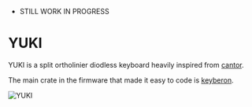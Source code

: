 - STILL WORK IN PROGRESS
# YUKI
YUKI is a split ortholinier diodless keyboard heavily inspired from [cantor](https://github.com/diepala/cantor).

The main crate in the firmware that made it easy to code is [keyberon](https://github.com/TeXitoi/keyberon).

![YUKI](imgs/Yuki-v0.1-1.jpg)
